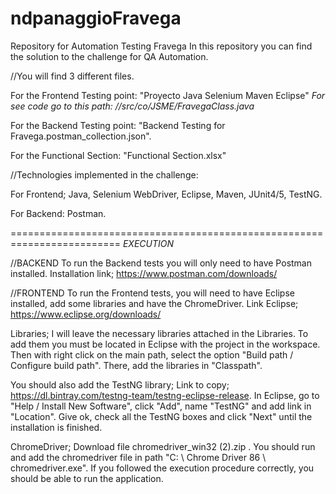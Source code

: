 # ndpanaggioFravega
Repository for Automation Testing Fravega
In this repository you can find the solution to the challenge for QA Automation.

//You will find 3 different files.

For the Frontend Testing point: "Proyecto Java Selenium Maven Eclipse" *For see code go to this path: //src/co/JSME/FravegaClass.java*

For the Backend Testing point: "Backend Testing for Fravega.postman_collection.json".


For the Functional Section: "Functional Section.xlsx"

//Technologies implemented in the challenge:

For Frontend; Java, Selenium WebDriver, Eclipse, Maven, JUnit4/5, TestNG.

For Backend: Postman.

=========================================================================
*EXECUTION*

//BACKEND
To run the Backend tests you will only need to have Postman installed.
Installation link;
https://www.postman.com/downloads/


//FRONTEND
To run the Frontend tests, you will need to have Eclipse installed, add some libraries and have the ChromeDriver.
Link Eclipse; https://www.eclipse.org/downloads/

Libraries; I will leave the necessary libraries attached in the Libraries.
To add them you must be located in Eclipse with the project in the workspace. Then with right click on the main path, select the option "Build path / Configure build path".
There, add the libraries in "Classpath".

You should also add the TestNG library; Link to copy; https://dl.bintray.com/testng-team/testng-eclipse-release.
In Eclipse, go to "Help / Install New Software", click "Add", name "TestNG" and add link in "Location". Give ok, check all the TestNG boxes and click "Next" until the installation is finished.

ChromeDriver; Download file chromedriver_win32 (2).zip . 
You should run and add the chromedriver file in path "C: \\ Chrome Driver 86 \\ chromedriver.exe".
If you followed the execution procedure correctly, you should be able to run the application.
